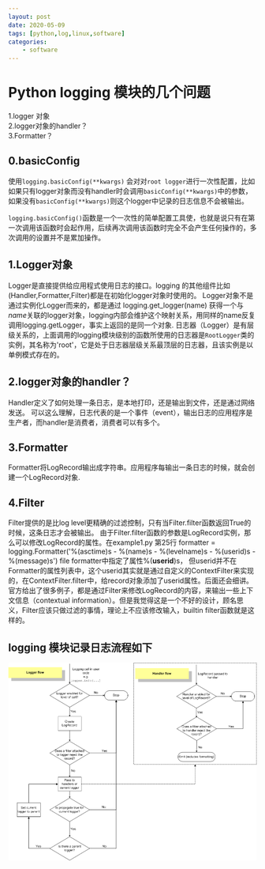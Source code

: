 ```yaml
---
layout: post
date: 2020-05-09
tags: [python,log,linux,software]
categories:
    - software
---
```

# Python logging 模块的几个问题

1.logger 对象   
2.logger对象的handler？   
3.Formatter？  

## 0.basicConfig
使用`logging.basicConfig(**kwargs)` 会对对`root logger`进行一次性配置，比如如果只有logger对象而没有handler时会调用`basicConfig(**kwargs)`中的参数，如果没有`basicConfig(**kwargs)`则这个logger中记录的日志信息不会被输出。

`logging.basicConfig()`函数是一个一次性的简单配置工具使，也就是说只有在第一次调用该函数时会起作用，后续再次调用该函数时完全不会产生任何操作的，多次调用的设置并不是累加操作。



<!-- more -->


## 1.Logger对象
Logger是直接提供给应用程式使用日志的接口。logging 的其他组件比如(Handler,Formatter,Filter)都是在初始化logger对象时使用的。
Logger对象不是通过实例化Logger而来的，都是通过 logging.get_logger(name) 获得一个与*name*关联的logger对象，logging内部会维护这个映射关系，用同样的name反复调用logging.getLogger，事实上返回的是同一个对象.
日志器（Logger）是有层级关系的，上面调用的logging模块级别的函数所使用的日志器是`RootLogger`类的实例，其名称为'root'，它是处于日志器层级关系最顶层的日志器，且该实例是以单例模式存在的。



## 2.logger对象的handler？
Handler定义了如何处理一条日志，是本地打印，还是输出到文件，还是通过网络发送。
可以这么理解，日志代表的是一个事件（event），输出日志的应用程序是生产者，而handler是消费者，消费者可以有多个。



## 3.Formatter
Formatter将LogRecord输出成字符串。应用程序每输出一条日志的时候，就会创建一个LogRecord对象.



## 4.Filter
Filter提供的是比log level更精确的过滤控制，只有当Filter.filter函数返回True的时候，这条日志才会被输出。
由于Filter.filter函数的参数是LogRecord实例，那么可以修改LogRecord的属性。在example1.py 第25行   formatter = logging.Formatter('%(asctime)s - %(name)s - %(levelname)s - %(userid)s - %(message)s') file formatter中指定了属性%(**userid**)s， 但userid并不在Formatter的属性列表中，这个userid其实就是通过自定义的ContextFilter来实现的，在ContextFilter.filter中，给record对象添加了userid属性。后面还会细讲。
官方给出了很多例子，都是通过Filter来修改LogRecord的内容，来输出一些上下文信息（contextual information）。但是我觉得这是一个不好的设计，顾名思义，Filter应该只做过滤的事情，理论上不应该修改输入，builtin filter函数就是这样的。


logging 模块记录日志流程如下
----

![](python-log-module-graph.png)

